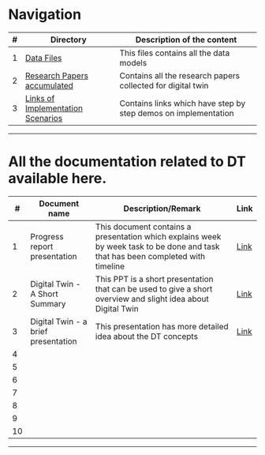 # Navigation

| #         | Directory     | Description of the content |
|--------------|-----------|------------|
| 1 | [Data Files](https://github.com/saifeemustafaq/digitaltwin/tree/main/Data%20Files) | This files contains all the data models |
| 2 | [Research Papers accumulated](https://github.com/saifeemustafaq/digitaltwin/tree/main/Research%20Papers%20accumulated) | Contains all the research papers collected for digital twin |
| 3 | [Links of Implementation Scenarios](https://github.com/saifeemustafaq/digitaltwin/tree/main/Links%20of%20Implementation%20Scenarios) | Contains links which have step by step demos on implementation

***

# All the documentation related to DT available here.

| #         | Document name     | Description/Remark | Link |
|--------------|-----------|------------|------------|
| 1 | Progress report presentation | This document contains a presentation which explains week by week task to be done and task that has been completed with timeline | [Link](https://1drv.ms/p/s!AkM0Sty2CM410hr38MtJ9zDoHZL5?e=oiO75S) |
| 2 | Digital Twin - A Short Summary | This PPT is a short presentation that can be used to give a short overview and slight idea about Digital Twin | [Link](https://1drv.ms/p/s!AkM0Sty2CM410hw4TwdSBxBl61bx?e=9OlbkP) |
| 3 | Digital Twin - a brief presentation | This presentation has more detailed idea about the DT concepts | [Link](https://1drv.ms/p/s!AkM0Sty2CM410h1X-eF9vIT9_RT7?e=dfV6ju) |
| 4 |       |         |        |
| 5 |       |         |        |
| 6 |       |         |        |
| 7 |       |         |        |
| 8 |       |         |        |
| 9 |       |         |        |
| 10|       |         |        |

***
